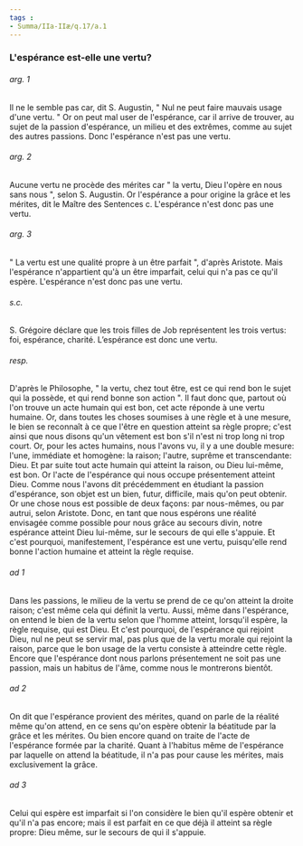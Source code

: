 ```yaml
---
tags : 
- Summa/IIa-IIæ/q.17/a.1
---
```


### L'espérance est-elle une vertu?

###### arg. 1
Il ne le semble pas car, dit S. Augustin, " Nul ne peut faire mauvais usage d'une vertu. " Or on peut mal user de l'espérance, car il arrive de trouver, au sujet de la passion d'espérance, un milieu et des extrêmes, comme au sujet des autres passions. Donc l'espérance n'est pas une vertu. 

###### arg. 2
Aucune vertu ne procède des mérites car " la vertu, Dieu l'opère en nous sans nous ", selon S. Augustin. Or l'espérance a pour origine la grâce et les mérites, dit le Maître des Sentences c. L'espérance n'est donc pas une vertu. 

###### arg. 3
" La vertu est une qualité propre à un être parfait ", d'après Aristote. Mais l'espérance n'appartient qu'à un être imparfait, celui qui n'a pas ce qu'il espère. L'espérance n'est donc pas une vertu. 

###### s.c.
S. Grégoire déclare que les trois filles de Job représentent les trois vertus: foi, espérance, charité. L’espérance est donc une vertu. 

###### resp.
D'après le Philosophe, " la vertu, chez tout être, est ce qui rend bon le sujet qui la possède, et qui rend bonne son action ". Il faut donc que, partout où l'on trouve un acte humain qui est bon, cet acte réponde à une vertu humaine. Or, dans toutes les choses soumises à une règle et à une mesure, le bien se reconnaît à ce que l'être en question atteint sa règle propre; c'est ainsi que nous disons qu'un vêtement est bon s'il n'est ni trop long ni trop court. Or, pour les actes humains, nous l'avons vu, il y a une double mesure: l'une, immédiate et homogène: la raison; l'autre, suprême et transcendante: Dieu. Et par suite tout acte humain qui atteint la raison, ou Dieu lui-même, est bon. Or l'acte de l'espérance qui nous occupe présentement atteint Dieu. Comme nous l'avons dit précédemment en étudiant la passion d'espérance, son objet est un bien, futur, difficile, mais qu'on peut obtenir. Or une chose nous est possible de deux façons: par nous-mêmes, ou par autrui, selon Aristote. Donc, en tant que nous espérons une réalité envisagée comme possible pour nous grâce au secours divin, notre espérance atteint Dieu lui-même, sur le secours de qui elle s'appuie. Et c'est pourquoi, manifestement, l'espérance est une vertu, puisqu'elle rend bonne l'action humaine et atteint la règle requise. 

###### ad 1
Dans les passions, le milieu de la vertu se prend de ce qu'on atteint la droite raison; c'est même cela qui définit la vertu. Aussi, même dans l'espérance, on entend le bien de la vertu selon que l'homme atteint, lorsqu'il espère, la règle requise, qui est Dieu. Et c'est pourquoi, de l'espérance qui rejoint Dieu, nul ne peut se servir mal, pas plus que de la vertu morale qui rejoint la raison, parce que le bon usage de la vertu consiste à atteindre cette règle. Encore que l'espérance dont nous parlons présentement ne soit pas une passion, mais un habitus de l'âme, comme nous le montrerons bientôt. 

###### ad 2
On dit que l'espérance provient des mérites, quand on parle de la réalité même qu'on attend, en ce sens qu'on espère obtenir la béatitude par la grâce et les mérites. Ou bien encore quand on traite de l'acte de l'espérance formée par la charité. Quant à l'habitus même de l'espérance par laquelle on attend la béatitude, il n'a pas pour cause les mérites, mais exclusivement la grâce. 

###### ad 3
Celui qui espère est imparfait si l'on considère le bien qu'il espère obtenir et qu'il n'a pas encore; mais il est parfait en ce que déjà il atteint sa règle propre: Dieu même, sur le secours de qui il s'appuie. 


